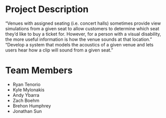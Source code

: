 # Project Description #

“Venues with assigned seating (i.e. concert halls) sometimes provide view simulations from a given seat to allow customers to determine which seat they’d like to buy a ticket for. However, for a person with a visual disability, the more useful information is how the venue sounds at that location.”
“Develop a system that models the acoustics of a given venue and lets users hear how a clip will sound from a given seat.”


# Team Members #

  * Ryan Tenorio
  * Kyle Mylonakis
  * Andy Ybarra
  * Zach Boehm
  * Brehon Humphrey
  * Jonathan Sun